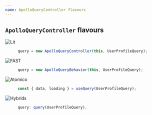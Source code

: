 ```yaml
---
name: ApolloQueryController flavours
---
```


## `ApolloQueryController` flavours

<dl class="flavours">
  <dt><img alt="Lit" src="/_merged_assets/brand-logos/lit.svg"></dt>
  <dd>

  ```ts
  query = new ApolloQueryController(this, UserProfileQuery);
  ```

  </dd>

  <dt><img alt="FAST" src="/_merged_assets/brand-logos/fast.svg"></dt>
  <dd>

  ```ts
  query = new ApolloQueryBehavior(this, UserProfileQuery);
  ```

  </dd>

  <dt><img alt="Atomico" src="/_merged_assets/brand-logos/atomico.svg"></dt>
  <dd>

  ```ts
  const { data, loading } = useQuery(UserProfileQuery);
  ```

  </dd>

  <dt><img alt="Hybrids" src="/_merged_assets/brand-logos/hybrids.svg"></dt>
  <dd>

  ```ts
  query: query(UserProfileQuery),
  ```

  </dd>

</dl>
